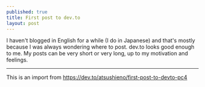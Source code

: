 ```yaml
---
published: true
title: First post to dev.to
layout: post
---
```

I haven't blogged in English for a while (I do in Japanese) and that's mostly because I was always wondering where to post. dev.to looks good enough to me. My posts can be very short or very long, up to my motivation and feelings.

----

This is an import from https://dev.to/atsushieno/first-post-to-devto-pc4
